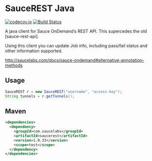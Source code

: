 SauceREST Java
==============

[![codecov.io](https://codecov.io/github/saucelabs/saucerest-java/coverage.svg?branch=master)](https://codecov.io/github/saucelabs/saucerest-java?branch=master)
[![Build Status](https://travis-ci.org/saucelabs/saucerest-java.svg?branch=master)](https://travis-ci.org/saucelabs/saucerest-java)

A java client for Sauce OnDemand’s REST API. This supercedes the old [sauce-rest-api].

Using this client you can update Job info, including pass/fail status and other information supported.

<http://saucelabs.com/docs/sauce-ondemand#alternative-annotation-methods>

Usage
-----

```java
SauceREST r = new SauceREST("username", "access-key");
String tunnels = r.getTunnels();
```


Maven
-----

```xml
<dependencies>
  <dependency>
    <groupId>com.saucelabs</groupId>
    <artifactId>saucerest</artifactId>
    <version>1.0.33</version>
    <scope>test</scope>
  </dependency>
</dependencies>
```
